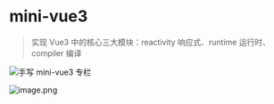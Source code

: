 # mini-vue3
> 实现 Vue3 中的核心三大模块：reactivity 响应式、runtime 运行时、compiler 编译

![手写 mini-vue3 专栏](https://p9-juejin.byteimg.com/tos-cn-i-k3u1fbpfcp/427fc70c962a4cff9dcfe0b6eeea3534~tplv-k3u1fbpfcp-watermark.image?)

![image.png](https://p1-juejin.byteimg.com/tos-cn-i-k3u1fbpfcp/7cd0b04673fa4feab976acc0193dd8dc~tplv-k3u1fbpfcp-watermark.image?)
